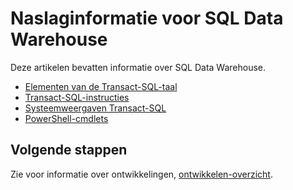 <properties
   pageTitle="Naslaginformatie voor SQL Data Warehouse | Microsoft Azure"
   description="Verwijzing naar koppelingen naar inhoud die voor SQL Data Warehouse."
   services="sql-data-warehouse"
   documentationCenter="NA"
   authors="barbkess"
   manager="jhubbard"
   editor=""/>

<tags
   ms.service="sql-data-warehouse"
   ms.devlang="NA"
   ms.topic="article"
   ms.tgt_pltfrm="NA"
   ms.workload="data-services"
   ms.date="08/08/2016"
   ms.author="barbkess;sonyama"/>

# <a name="reference-topics-for-sql-data-warehouse"></a>Naslaginformatie voor SQL Data Warehouse

Deze artikelen bevatten informatie over SQL Data Warehouse.

- [Elementen van de Transact-SQL-taal][]
- [Transact-SQL-instructies][]
- [Systeemweergaven Transact-SQL][]
- [PowerShell-cmdlets][]



## <a name="next-steps"></a>Volgende stappen
Zie voor informatie over ontwikkelingen, [ontwikkelen-overzicht][].

<!--Image references-->

<!--Article references-->
[ontwikkelen-overzicht]: sql-data-warehouse-overview-develop.md
[Elementen van de Transact-SQL-taal]: sql-data-warehouse-reference-tsql-language-elements.md
[Transact-SQL-instructies]: sql-data-warehouse-reference-tsql-statements.md
[Systeemweergaven Transact-SQL]: sql-data-warehouse-reference-tsql-system-views.md
[PowerShell-cmdlets]: sql-data-warehouse-reference-powershell-cmdlets.md


<!--MSDN references-->
